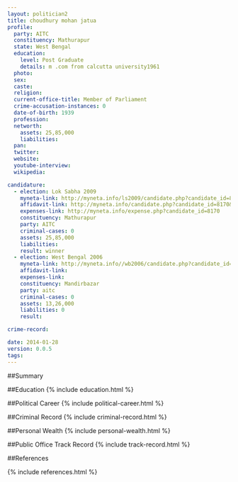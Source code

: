 ```yaml
---
layout: politician2
title: choudhury mohan jatua
profile: 
  party: AITC
  constituency: Mathurapur
  state: West Bengal
  education: 
    level: Post Graduate
    details: m .com from calcutta university1961
  photo: 
  sex: 
  caste: 
  religion: 
  current-office-title: Member of Parliament
  crime-accusation-instances: 0
  date-of-birth: 1939
  profession: 
  networth: 
    assets: 25,85,000
    liabilities: 
  pan: 
  twitter: 
  website: 
  youtube-interview: 
  wikipedia: 

candidature: 
  - election: Lok Sabha 2009
    myneta-link: http://myneta.info/ls2009/candidate.php?candidate_id=8170
    affidavit-link: http://myneta.info/candidate.php?candidate_id=8170&scan=original
    expenses-link: http://myneta.info/expense.php?candidate_id=8170
    constituency: Mathurapur 
    party: AITC
    criminal-cases: 0
    assets: 25,85,000
    liabilities: 
    result: winner 
  - election: West Bengal 2006
    myneta-link: http://myneta.info//wb2006/candidate.php?candidate_id=550
    affidavit-link: 
    expenses-link: 
    constituency: Mandirbazar 
    party: aitc
    criminal-cases: 0
    assets: 13,26,000
    liabilities: 0
    result:  

crime-record: 

date: 2014-01-28
version: 0.0.5
tags: 
---
```

##Summary


##Education
{% include education.html %}


##Political Career
{% include political-career.html %}


##Criminal Record
{% include criminal-record.html %}


##Personal Wealth
{% include personal-wealth.html %}


##Public Office Track Record
{% include track-record.html %}


##References


{% include references.html %}